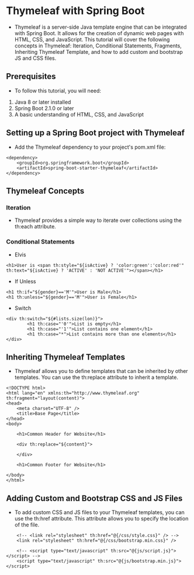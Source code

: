 # Thymeleaf with Spring Boot
- Thymeleaf is a server-side Java template engine that can be integrated with Spring Boot. It allows for the creation of dynamic web pages with HTML, CSS, and JavaScript. This tutorial will cover the following concepts in Thymeleaf: Iteration, Conditional Statements, Fragments, Inheriting Thymeleaf Template, and how to add custom and bootstrap JS and CSS files.

## Prerequisites
- To follow this tutorial, you will need:
1. Java 8 or later installed
2. Spring Boot 2.1.0 or later
3. A basic understanding of HTML, CSS, and JavaScript

## Setting up a Spring Boot project with Thymeleaf
- Add the Thymeleaf dependency to your project's pom.xml file:

```
<dependency>
    <groupId>org.springframework.boot</groupId>
    <artifactId>spring-boot-starter-thymeleaf</artifactId>
</dependency>
```

## Thymeleaf Concepts
### Iteration

- Thymeleaf provides a simple way to iterate over collections using the th:each attribute.

### Conditional Statements
- Elvis
```
<h1>User is <span th:style="${isActive} ? 'color:green':'color:red'" th:text="${isActive} ? 'ACTIVE' : 'NOT ACTIVE'"></span></h1>
```
- If Unless
```
<h1 th:if="${gender}=='M'">User is Male</h1>
<h1 th:unless="${gender}=='M'">User is Female</h1>
```
- Switch
```
<div th:switch="${#lists.size(lon)}">
		<h1 th:case="'0'">List is empty</h1>
		<h1 th:case="'1'">List contains one element</h1>
		<h1 th:case="*">List contains more than one elements</h1>
</div>
```

## Inheriting Thymeleaf Templates

- Thymeleaf allows you to define templates that can be inherited by other templates. You can use the th:replace attribute to inherit a template.

```
<!DOCTYPE html>
<html lang="en" xmlns:th="http://www.thymeleaf.org" th:fragment="layout(content)">
<head>
	<meta charset="UTF-8" />
	<title>Base Page</title>
</head>
<body>

	<h1>Common Header for Website</h1>
	
	<div th:replace="${content}">
		
	</div>
	
	<h1>Common Footer for Website</h1>

</body>
</html>
```

## Adding Custom and Bootstrap CSS and JS Files

- To add custom CSS and JS files to your Thymeleaf templates, you can use the th:href attribute. This attribute allows you to specify the location of the file.

```
	<!-- <link rel="stylesheet" th:href="@{/css/style.css}" /> -->
	<link rel="stylesheet" th:href="@{/css/bootstrap.min.css}" />
```
```
	<!-- <script type="text/javascript" th:src="@{js/script.js}"></script> -->
	<script type="text/javascript" th:src="@{js/bootstrap.min.js}"></script>
```
